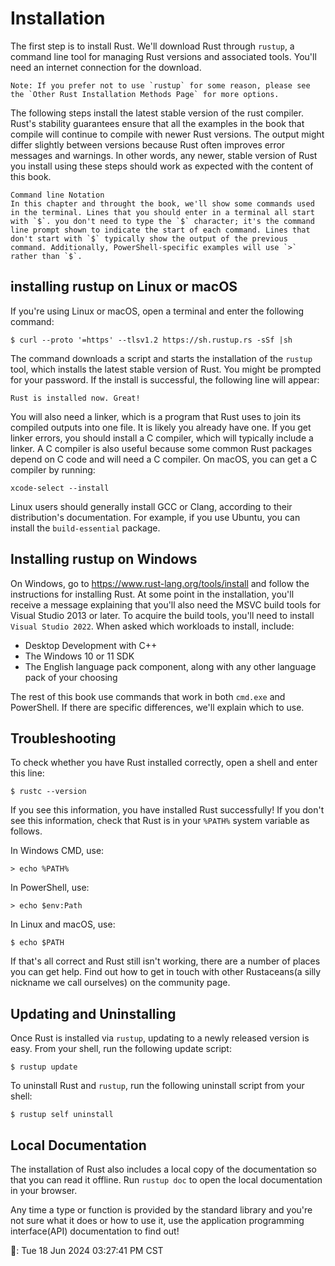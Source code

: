 # Installation
The first step is to install Rust. We'll download Rust through `rustup`, a command line tool for managing Rust versions and associated tools. You'll need an internet connection for the download.

    Note: If you prefer not to use `rustup` for some reason, please see the `Other Rust Installation Methods Page` for more options.

The following steps install the latest stable version of the rust compiler. Rust's stability guarantees ensure that all the examples in the book that compile will continue to compile with newer Rust versions. The output might differ slightly between versions because Rust often improves error messages and warnings. In other words, any newer, stable version of Rust you install using these steps should work as expected with the content of this book.

    Command line Notation
    In this chapter and throught the book, we'll show some commands used in the terminal. Lines that you should enter in a terminal all start with `$`. you don't need to type the `$` character; it's the command line prompt shown to indicate the start of each command. Lines that don't start with `$` typically show the output of the previous command. Additionally, PowerShell-specific examples will use `>` rather than `$`.

## installing rustup on Linux or macOS

If you're using Linux or macOS, open a terminal and enter the following command:
```
$ curl --proto '=https' --tlsv1.2 https://sh.rustup.rs -sSf |sh
```
The command downloads a script and starts the installation of the `rustup` tool, which installs the latest stable version of Rust. You might be prompted for your password. If the install is successful, the following line will appear:

    Rust is installed now. Great!

You will also need a linker, which is a program that Rust uses to join its compiled outputs into one file. It is likely you already have one. If you get linker errors, you should install a C compiler, which will typically include a linker. A C compiler is also useful because some common Rust packages depend on C code and will need a C compiler.
On macOS, you can get a C compiler by running:
```
xcode-select --install
```
Linux users should generally install GCC or Clang, according to their distribution's documentation. For example, if you use Ubuntu, you can install the `build-essential` package.

## Installing rustup on Windows
On Windows, go to https://www.rust-lang.org/tools/install and follow the instructions for installing Rust. At some point in the installation, you'll receive a message explaining that you'll also need the MSVC build tools for Visual Studio 2013 or later.
To acquire the build tools, you'll need to install `Visual Studio 2022`. When asked which workloads to install, include:

* Desktop Development with C++
* The Windows 10 or 11 SDK
* The English language pack component, along with any other language pack of your choosing

The rest of this book use commands that work in both `cmd.exe` and PowerShell. If there are specific differences, we'll explain which to use.

## Troubleshooting
To check whether you have Rust installed correctly, open a shell and enter this line:

    $ rustc --version

If you see this information, you have installed Rust successfully! If you don't see this information, check that Rust is in your `%PATH%` system variable as follows.

In Windows CMD, use:

    > echo %PATH%

In PowerShell, use:

    > echo $env:Path

In Linux and macOS, use:

    $ echo $PATH

If that's all correct and Rust still isn't working, there are a number of places you can get help. Find out how to get in touch with other Rustaceans(a silly nickname we call ourselves) on the community page.

## Updating and Uninstalling

Once Rust is installed via `rustup`, updating to a newly released version is easy. From your shell, run the following update script:

    $ rustup update

To uninstall Rust and `rustup`, run the following uninstall script from your shell:

    $ rustup self uninstall

## Local Documentation

The installation of Rust also includes a local copy of the documentation so that you can read it offline. Run `rustup doc` to open the local documentation in your browser.

Any time a type or function is provided by the standard library and you're not sure what it does or how to use it, use the application programming interface(API) documentation to find out!


📗: Tue 18 Jun 2024 03:27:41 PM CST

